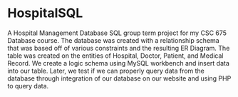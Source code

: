 # HospitalSQL
A Hospital Management Database SQL group term project for my CSC 675 Database course. The database was created with a relationship schema that was based off of various constraints and the resulting ER Diagram. The table was created on the entities of Hospital, Doctor, Patient, and Medical Record. We create a logic schema using MySQL workbench and insert data into our table. Later, we test if we can properly query data from the database through integration of our database on our website and using PHP to query data.
